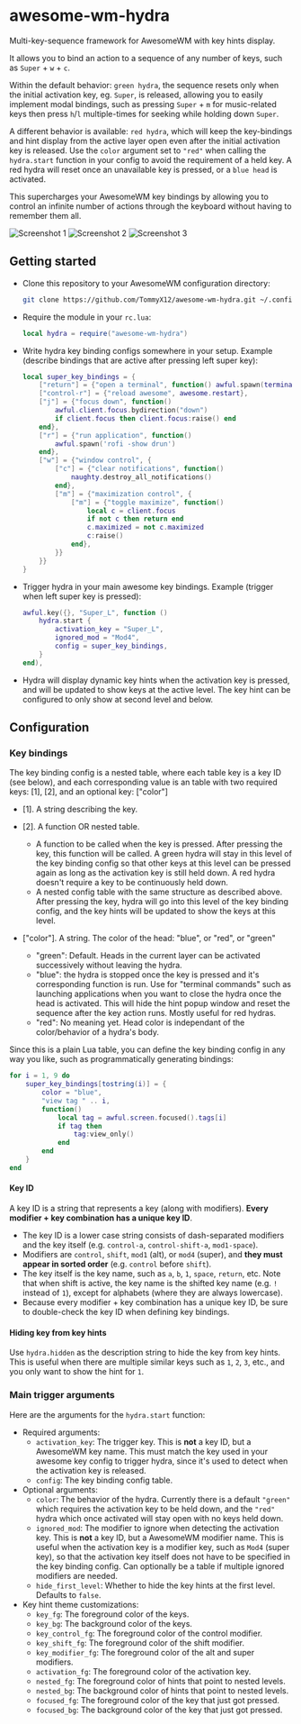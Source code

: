 # awesome-wm-hydra
Multi-key-sequence framework for AwesomeWM with key hints display.

It allows you to bind an action to a sequence of any number of keys, such as `Super` + `w` + `c`.

Within the default behavior: `green hydra`, the sequence resets only when the initial activation key, eg. `Super`, is released, allowing you to easily implement modal bindings, such as pressing `Super` + `m` for music-related keys then press `h`/`l` multiple-times for seeking while holding down `Super`.

A different behavior is available: `red hydra`, which will keep the key-bindings and hint display from the active layer open even after the initial activation key is released. Use the `color` argument set to `"red"` when calling the `hydra.start` function in your config to avoid the requirement of a held key. A red hydra will reset once an unavailable key is pressed, or a `blue head` is activated.

This supercharges your AwesomeWM key bindings by allowing you to control an infinite number of actions through the keyboard without having to remember them all.

![Screenshot 1](screenshots/1.png)
![Screenshot 2](screenshots/2.png)
![Screenshot 3](screenshots/3.png)

## Getting started

- Clone this repository to your AwesomeWM configuration directory:
    ```sh
    git clone https://github.com/TommyX12/awesome-wm-hydra.git ~/.config/awesome/awesome-wm-hydra
    ```
- Require the module in your `rc.lua`:
    ```lua
    local hydra = require("awesome-wm-hydra")
    ```
- Write hydra key binding configs somewhere in your setup. Example (describe bindings that are active after pressing left super key):
    ```lua
    local super_key_bindings = {
        ["return"] = {"open a terminal", function() awful.spawn(terminal) end},
        ["control-r"] = {"reload awesome", awesome.restart},
        ["j"] = {"focus down", function()
            awful.client.focus.bydirection("down")
            if client.focus then client.focus:raise() end
        end},
        ["r"] = {"run application", function()
            awful.spawn('rofi -show drun')
        end},
        ["w"] = {"window control", {
            ["c"] = {"clear notifications", function()
                naughty.destroy_all_notifications()
            end},
            ["m"] = {"maximization control", {
                ["m"] = {"toggle maximize", function()
                    local c = client.focus
                    if not c then return end
                    c.maximized = not c.maximized
                    c:raise()
                end},
            }}
        }}
    }
    ```
- Trigger hydra in your main awesome key bindings. Example (trigger when left super key is pressed):
    ```lua
    awful.key({}, "Super_L", function ()
        hydra.start {
            activation_key = "Super_L",
            ignored_mod = "Mod4",
            config = super_key_bindings,
        }
    end),
    ```
- Hydra will display dynamic key hints when the activation key is pressed, and will be updated to show keys at the active level. The key hint can be configured to only show at second level and below.

## Configuration

### Key bindings
The key binding config is a nested table, where each table key is a key ID (see below), and each corresponding value is an table with two required keys: [1], [2], and an optional key: ["color"]

- [1]. A string describing the key.

- [2]. A function OR nested table.
    - A function to be called when the key is pressed. After pressing the key, this function will be called. A green hydra will stay in this level of the key binding config so that other keys at this level can be pressed again as long as the activation key is still held down. A red hydra doesn't require a key to be continuously held down.
    - A nested config table with the same structure as described above. After pressing the key, hydra will go into this level of the key binding config, and the key hints will be updated to show the keys at this level.

- ["color"]. A string. The color of the head: "blue", or "red", or "green"
    - "green": Default. Heads in the current layer can be activated successively without leaving the hydra.
    - "blue": the hydra is stopped once the key is pressed and it's corresponding function is run. Use for "terminal commands" such as launching applications when you want to close the hydra once the head is activated. This will hide the hint popup window and reset the sequence after the key action runs. Mostly useful for red hydras.
    - "red": No meaning yet. Head color is independant of the color/behavior of a hydra's body.

Since this is a plain Lua table, you can define the key binding config in any way you like, such as programmatically generating bindings:
```lua
for i = 1, 9 do
    super_key_bindings[tostring(i)] = {
        color = "blue",
        "view tag " .. i,
        function()
            local tag = awful.screen.focused().tags[i]
            if tag then
                tag:view_only()
            end
        end
    }
end
```

#### Key ID
A key ID is a string that represents a key (along with modifiers). **Every modifier + key combination has a unique key ID**.
- The key ID is a lower case string consists of dash-separated modifiers and the key itself (e.g. `control-a`, `control-shift-a`, `mod1-space`).
- Modifiers are `control`, `shift`, `mod1` (alt), or `mod4` (super), and **they must appear in sorted order** (e.g. `control` before `shift`).
- The key itself is the key name, such as `a`, `b`, `1`, `space`, `return`, etc. Note that when shift is active, the key name is the shifted key name (e.g. `!` instead of `1`), except for alphabets (where they are always lowercase).
- Because every modifier + key combination has a unique key ID, be sure to double-check the key ID when defining key bindings.

#### Hiding key from key hints
Use `hydra.hidden` as the description string to hide the key from key hints. This is useful when there are multiple similar keys such as `1`, `2`, `3`, etc., and you only want to show the hint for `1`.

### Main trigger arguments
Here are the arguments for the `hydra.start` function:
- Required arguments:
    - `activation_key`: The trigger key. This is **not** a key ID, but a AwesomeWM key name. This must match the key used in your awesome key config to trigger hydra, since it's used to detect when the activation key is released.
    - `config`: The key binding config table.
- Optional arguments:
    - `color`: The behavior of the hydra. Currently there is a default `"green"` which requires the activation key to be held down, and the `"red"` hydra which once activated will stay open with no keys held down.
    - `ignored_mod`: The modifier to ignore when detecting the activation key. This is **not** a key ID, but a AwesomeWM modifier name. This is useful when the activation key is a modifier key, such as `Mod4` (super key), so that the activation key itself does not have to be specified in the key binding config. Can optionally be a table if multiple ignored modifiers are needed.
    - `hide_first_level`: Whether to hide the key hints at the first level. Defaults to `false`.
- Key hint theme customizations:
    - `key_fg`: The foreground color of the keys.
    - `key_bg`: The background color of the keys.
    - `key_control_fg`: The foreground color of the control modifier.
    - `key_shift_fg`: The foreground color of the shift modifier.
    - `key_modifier_fg`: The foreground color of the alt and super modifiers.
    - `activation_fg`: The foreground color of the activation key.
    - `nested_fg`: The foreground color of hints that point to nested levels.
    - `nested_bg`: The background color of hints that point to nested levels.
    - `focused_fg`: The foreground color of the key that just got pressed.
    - `focused_bg`: The background color of the key that just got pressed.
